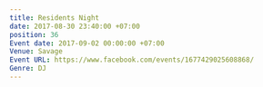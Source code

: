 ```yaml
---
title: Residents Night
date: 2017-08-30 23:40:00 +07:00
position: 36
Event date: 2017-09-02 00:00:00 +07:00
Venue: Savage
Event URL: https://www.facebook.com/events/1677429025608868/
Genre: DJ
---
```


